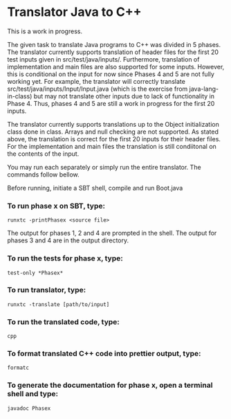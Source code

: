 # Translator Java to C++

This is a work in progress.

The given task to translate Java programs to C++ was divided in 5 phases. The translator
currently supports translation of header files for the first 20 test inputs given in
src/test/java/inputs/. Furthermore, translation of implementation and main files are also
supported for some inputs. However, this is conditional on the input for now since Phases 4
and 5 are not fully working yet. For example, the translator will correctly translate 
src/test/java/inputs/Input/Input.java (which is the exercise from java-lang-in-class) but
may not translate other inputs due to lack of functionality in Phase 4. Thus, phases 4 and 5
are still a work in progress for the first 20 inputs.

The translator currently supports translations up to the Object initialization class done
in class. Arrays and null checking are not supported. As stated above, the translation is 
correct for the first 20 inputs for their header files. For the implementation and main
files the translation is still condiitonal on the contents of the input.

You may run each separately or simply run the entire translator. The commands follow bellow.

Before running, initiate a SBT shell, compile and run Boot.java

### To run phase x on SBT, type:

`runxtc -printPhasex <source file>`

The output for phases 1, 2 and 4 are prompted in the shell. 
The output for phases 3 and 4 are in the output directory.

### To run the tests for phase x, type:

`test-only *Phasex*` 

### To run translator, type:

`runxtc -translate [path/to/input]`

### To run the translated code, type:

`cpp`

### To format translated C++ code into prettier output, type:

`formatc`

### To generate the documentation for phase x, open a terminal shell and type:

`javadoc Phasex`


